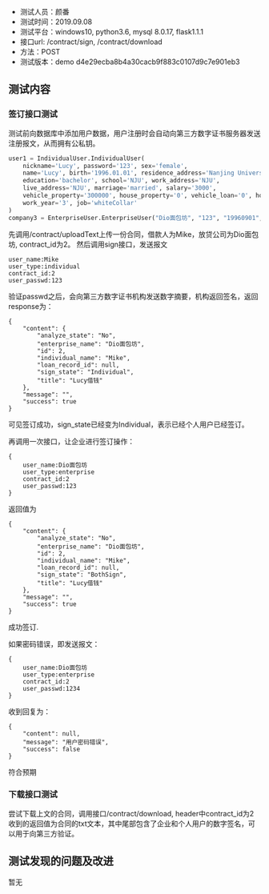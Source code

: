 + 测试人员：颜番
+ 测试时间：2019.09.08
+ 测试平台：windows10, python3.6, mysql 8.0.17, flask1.1.1
+ 接口url: /contract/sign, /contract/download
+ 方法：POST
+ 测试版本：demo  d4e29ecba8b4a30cacb9f883c0107d9c7e901eb3

## 测试内容
### 签订接口测试
测试前向数据库中添加用户数据，用户注册时会自动向第三方数字证书服务器发送注册报文，从而拥有公私钥。
```python
user1 = IndividualUser.IndividualUser(
    nickname='Lucy', password='123', sex='female',
    name='Lucy', birth='1996.01.01', residence_address='Nanjing University',
    education='bachelor', school='NJU', work_address='NJU',
    live_address='NJU', marriage='married', salary='3000',
    vehicle_property='300000', house_property='0', vehicle_loan='0', house_loan='0',
    work_year='3', job='whiteCollar'
)
company3 = EnterpriseUser.EnterpriseUser("Dio面包坊", "123", "19960901", 13, "Dio Brando", 13, "0.11", "0.35", "埃及", "www.ningenoyameruzo.com", "120", "你记得自己吃过多少片面包吗")
```
先调用/contract/uploadText上传一份合同，借款人为Mike，放贷公司为Dio面包坊, contract_id为2。
然后调用sign接口，发送报文
```
user_name:Mike
user_type:individual
contract_id:2
user_passwd:123
```
验证passwd之后，会向第三方数字证书机构发送数字摘要，机构返回签名，返回response为：
```
{
    "content": {
        "analyze_state": "No",
        "enterprise_name": "Dio面包坊",
        "id": 2,
        "individual_name": "Mike",
        "loan_record_id": null,
        "sign_state": "Individual",
        "title": "Lucy借钱"
    },
    "message": "",
    "success": true
}
```
可见签订成功，sign_state已经变为Individual，表示已经个人用户已经签订。

再调用一次接口，让企业进行签订操作：
```
{
    user_name:Dio面包坊
    user_type:enterprise
    contract_id:2
    user_passwd:123
}
```
返回值为
```
{
    "content": {
        "analyze_state": "No",
        "enterprise_name": "Dio面包坊",
        "id": 2,
        "individual_name": "Mike",
        "loan_record_id": null,
        "sign_state": "BothSign",
        "title": "Lucy借钱"
    },
    "message": "",
    "success": true
}
```
成功签订.

如果密码错误，即发送报文：
```
{
    user_name:Dio面包坊
    user_type:enterprise
    contract_id:2
    user_passwd:1234
}
```
收到回复为：
```
{
    "content": null,
    "message": "用户密码错误",
    "success": false
}
```
符合预期
### 下载接口测试
尝试下载上文的合同，调用接口/contract/download, header中contract_id为2
收到的返回值为合同的txt文本，其中尾部包含了企业和个人用户的数字签名，可以用于向第三方验证。

## 测试发现的问题及改进
暂无